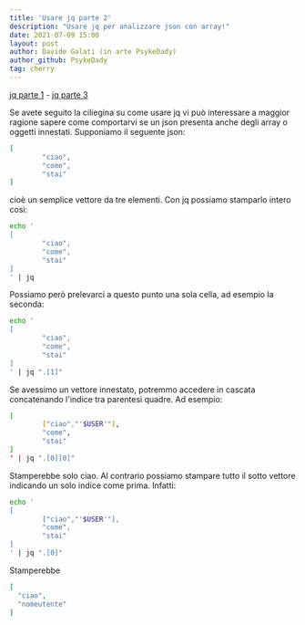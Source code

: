 ```yaml
---
title: 'Usare jq parte 2'
description: "Usare jq per analizzare json con array!"
date: 2021-07-09 15:00
layout: post
author: Davide Galati (in arte PsykeDady)
author_github: PsykeDady
tag: cherry
---
```


[jq parte 1](https://feed.linuxpeople.org/posts/usare-jq-json/) - [jq parte 3](https://feed.linuxpeople.org/posts/usare-jq-json-3/)

Se avete seguito la ciliegina su come usare jq vi può interessare a maggior ragione sapere come comportarvi se un json presenta anche degli array o oggetti innestati. 
Supponiamo il seguente json: 

```json
[
        "ciao",
        "come",
        "stai"
]
```

cioè un semplice vettore da tre elementi. Con jq possiamo stamparlo intero così: 
```bash
echo '
[
        "ciao",
        "come",
        "stai"
]
' | jq
```

Possiamo però prelevarci a questo punto una sola cella, ad esempio la seconda: 

```bash
echo '
[
        "ciao",
        "come",
        "stai"
]
' | jq ".[1]"
```

Se avessimo un vettore innestato, potremmo accedere in cascata concatenando l'indice tra parentesi quadre.
Ad esempio: 
```bash
[
        ["ciao","'$USER'"],
        "come",
        "stai"
]
' | jq ".[0][0]" 
```
Stamperebbe solo ciao. Al contrario possiamo stampare tutto il sotto vettore indicando un solo indice come prima.
Infatti: 
```bash
echo '
[
        ["ciao","'$USER'"],
        "come",
        "stai"
]
' | jq ".[0]"
```
Stamperebbe 
```json
[
  "ciao",
  "nomeutente"
]
```
